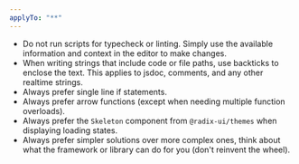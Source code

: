 ```yaml
---
applyTo: "**"
---
```


- Do not run scripts for typecheck or linting. Simply use the available information and context in the editor to make changes.
- When writing strings that include code or file paths, use backticks to enclose the text. This applies to jsdoc, comments, and any other realtime strings.
- Always prefer single line if statements.
- Always prefer arrow functions (except when needing multiple function overloads).
- Always prefer the `Skeleton` component from `@radix-ui/themes` when displaying loading states.
- Always prefer simpler solutions over more complex ones, think about what the framework or library can do for you (don't reinvent the wheel).
